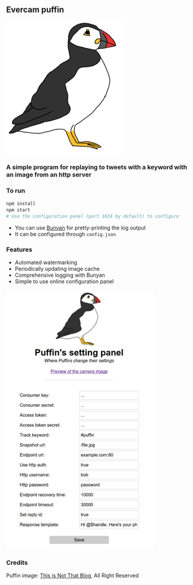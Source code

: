## Evercam puffin
![Puffin](public/puffin.png)

### A simple program for replaying to tweets with a keyword with an image from an http server

### To run

```bash
npm install
npm start
# Use the configuration panel (port 1024 by default) to configure
```

* You can use [Bunyan](https://github.com/trentm/node-bunyan) for pretty-printing the log output
* It can be configured through `config.json`

### Features
* Automated watermarking
* Periodically updating image cache
* Comprehensive logging with Bunyan
* Simple to use online configuration panel

![Config panel](demo.png)

### Credits
Puffin image: [This is Not That Blog](http://thisisnotthatblog.com/2011/03/31/im-sorry-i-didnt-draw-a-puffin-until-just-now/), All Right Reserved
